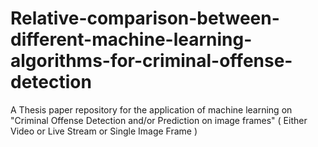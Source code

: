 # Relative-comparison-between-different-machine-learning-algorithms-for-criminal-offense-detection
A Thesis paper repository for the application of machine learning on "Criminal Offense Detection and/or Prediction on image frames" ( Either Video or Live Stream or Single Image Frame )
